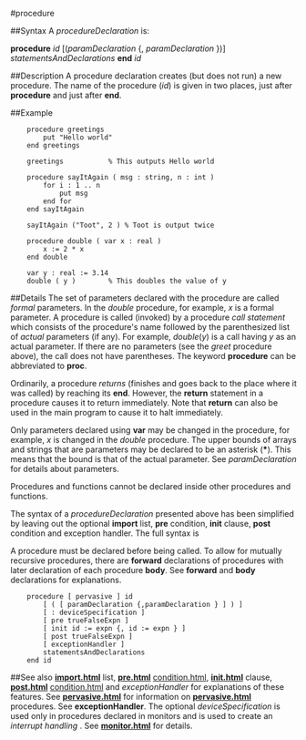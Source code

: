 
#procedure

##Syntax
A _procedureDeclaration_ is:


**procedure** _id_ [(_paramDeclaration_ {, _paramDeclaration_ })]
_statementsAndDeclarations_
**end** _id_



##Description
A procedure declaration creates (but does not run) a new procedure. The name of the procedure (_id_) is given in two places, just after **procedure** and just after **end**.


##Example


        procedure greetings
            put "Hello world"
        end greetings
        
        greetings           % This outputs Hello world
        
        procedure sayItAgain ( msg : string, n : int )
            for i : 1 .. n
                put msg
            end for
        end sayItAgain
        
        sayItAgain ("Toot", 2 ) % Toot is output twice
        
        procedure double ( var x : real )
            x := 2 * x
        end double
        
        var y : real := 3.14
        double ( y )        % This doubles the value of y
##Details
The set of parameters declared with the procedure are called _formal_ parameters. In the _double_ procedure, for example, _x_ is a formal parameter. A procedure is called (invoked) by a procedure _call statement_ which consists of the procedure's name followed by the parenthesized list of _actual_ parameters (if any). For example, _double_(_y_) is a call having _y_ as an actual parameter. If there are no parameters (see the _greet_ procedure above), the call does not have parentheses. The keyword **procedure** can be abbreviated to **proc**.

Ordinarily, a procedure _returns_ (finishes and goes back to the place where it was called) by reaching its **end**. However, the **return** statement in a procedure causes it to return immediately. Note that **return** can also be used in the main program to cause it to halt immediately.

Only parameters declared using **var** may be changed in the procedure, for example, _x_ is changed in the _double_ procedure. The upper bounds of arrays and strings that are parameters may be declared to be an asterisk (__*__). This means that the bound is that of the actual parameter. See _paramDeclaration_ for details about parameters.

Procedures and functions cannot be declared inside other procedures and functions.

The syntax of a _procedureDeclaration_ presented above has been simplified by leaving out the optional **import** list, **pre** condition, **init** clause, **post** condition and exception handler. The full syntax is

A procedure must be declared before being called. To allow for mutually recursive procedures, there are **forward** declarations of procedures with later declaration of each procedure **body**. See **forward** and **body** declarations for explanations.

        procedure [ pervasive ] id
            [ ( [ paramDeclaration {,paramDeclaration } ] ) ]
            [ : deviceSpecification ]
            [ pre trueFalseExpn ]
            [ init id := expn {, id := expn } ]
            [ post trueFalseExpn ]
            [ exceptionHandler ]
            statementsAndDeclarations
        end id
##See also
**[import.html](import)** list, **[pre.html](pre)** [condition.html](condition), **[init.html](init)** clause, **[post.html](post)** [condition.html](condition) and _exceptionHandler_ for explanations of these features. See **[pervasive.html](pervasive)** for information on **[pervasive.html](pervasive)** procedures. See **exceptionHandler**. The optional _deviceSpecification_ is used only in procedures declared in monitors and is used to create an _interrupt handling [](procedure)_. See **[monitor.html](monitor)** for details.

